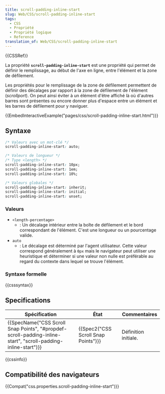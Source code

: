 ```yaml
---
title: scroll-padding-inline-start
slug: Web/CSS/scroll-padding-inline-start
tags:
  - CSS
  - Propriété
  - Propriété logique
  - Reference
translation_of: Web/CSS/scroll-padding-inline-start
---
```

{{CSSRef}}

La propriété **`scroll-padding-inline-start`** est une propriété qui permet de définir le remplissage, au début de l'axe en ligne, entre l'élément et la zone de défilement.

Les propriétés pour le remplissage de la zone de défilement permettent de définir des décalages par rapport à la zone de défilement de l'élément (_scrollport_). On peut ainsi éviter à un élément d'être affiché là où d'autres barres sont présentes ou encore donner plus d'espace entre un élément et les barres de défilement pour y naviguer.

{{EmbedInteractiveExample("pages/css/scroll-padding-inline-start.html")}}

## Syntaxe

```css
/* Valeurs avec un mot-clé */
scroll-padding-inline-start: auto;

/* Valeurs de longueur */
/* Type <length> */
scroll-padding-inline-start: 10px;
scroll-padding-inline-start: 1em;
scroll-padding-inline-start: 10%;

/* Valeurs globales */
scroll-padding-inline-start: inherit;
scroll-padding-inline-start: initial;
scroll-padding-inline-start: unset;
```

### Valeurs

- `<length-percentage>`
  - : Un décalage intérieur entre la boîte de défilement et le bord correspondant de l'élément. C'est une longueur ou un pourcentage valide.
- `auto`
  - : Le décalage est déterminé par l'agent utilisateur. Cette valeur correspond généralement à `0px` mais le navigateur peut utiliser une heuristique et déterminer si une valeur non nulle est préférable au regard du contexte dans lequel se trouve l'élément.

### Syntaxe formelle

{{csssyntax}}

## Specifications

| Spécification                                                                                                                                    | État                                             | Commentaires         |
| ------------------------------------------------------------------------------------------------------------------------------------------------ | ------------------------------------------------ | -------------------- |
| {{SpecName("CSS Scroll Snap Points", "#propdef-scroll-padding-inline-start", "scroll-padding-inline-start")}} | {{Spec2("CSS Scroll Snap Points")}} | Définition initiale. |

{{cssinfo}}

## Compatibilité des navigateurs

{{Compat("css.properties.scroll-padding-inline-start")}}
